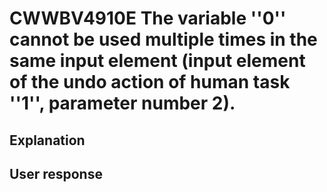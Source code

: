 # CWWBV4910E The variable ''0'' cannot be used multiple times in the same input element (input element of the undo action of human task ''1'', parameter number 2).

## Explanation

## User response